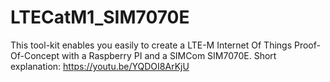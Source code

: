 # LTECatM1_SIM7070E
This tool-kit enables you easily to create a LTE-M Internet Of Things Proof-Of-Concept with a Raspberry PI and a SIMCom SIM7070E. Short explanation: https://youtu.be/YQDOI8ArKjU

